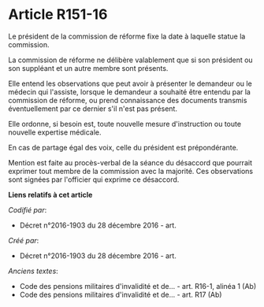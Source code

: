 # Article R151-16

Le président de la commission de réforme fixe la date à laquelle statue la commission.

La commission de réforme ne délibère valablement que si son président ou son suppléant et un autre membre sont présents.

Elle entend les observations que peut avoir à présenter le demandeur ou le médecin qui l'assiste, lorsque le demandeur a
souhaité être entendu par la commission de réforme, ou prend connaissance des documents transmis éventuellement par ce
dernier s'il n'est pas présent.

Elle ordonne, si besoin est, toute nouvelle mesure d'instruction ou toute nouvelle expertise médicale.

En cas de partage égal des voix, celle du président est prépondérante.

Mention est faite au procès-verbal de la séance du désaccord que pourrait exprimer tout membre de la commission avec la
majorité. Ces observations sont signées par l'officier qui exprime ce désaccord.

**Liens relatifs à cet article**

_Codifié par_:

  - Décret n°2016-1903 du 28 décembre 2016 - art.

_Créé par_:

  - Décret n°2016-1903 du 28 décembre 2016 - art.

_Anciens textes_:

  - Code des pensions militaires d'invalidité et de... - art. R16-1, alinéa 1 (Ab)
  - Code des pensions militaires d'invalidité et de... - art. R17 (Ab)
